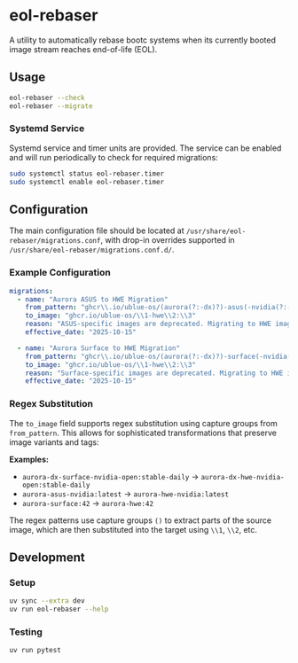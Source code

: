 # eol-rebaser

A utility to automatically rebase bootc systems when its currently booted image stream reaches end-of-life (EOL).

## Usage

```bash
eol-rebaser --check
eol-rebaser --migrate
```

### Systemd Service

Systemd service and timer units are provided. The service can be enabled and will run periodically to check for required migrations:


```bash
sudo systemctl status eol-rebaser.timer
sudo systemctl enable eol-rebaser.timer
```

## Configuration

The main configuration file should be located at `/usr/share/eol-rebaser/migrations.conf`, with drop-in overrides supported in `/usr/share/eol-rebaser/migrations.conf.d/`.


### Example Configuration

```yaml
migrations:
  - name: "Aurora ASUS to HWE Migration"
    from_pattern: "ghcr\\.io/ublue-os/(aurora(?:-dx)?)-asus(-nvidia(?:-open)?)?:(.+)"
    to_image: "ghcr.io/ublue-os/\\1-hwe\\2:\\3"
    reason: "ASUS-specific images are deprecated. Migrating to HWE images which include all necessary drivers."
    effective_date: "2025-10-15"

  - name: "Aurora Surface to HWE Migration"
    from_pattern: "ghcr\\.io/ublue-os/(aurora(?:-dx)?)-surface(-nvidia(?:-open)?)?:(.+)"
    to_image: "ghcr.io/ublue-os/\\1-hwe\\2:\\3"
    reason: "Surface-specific images are deprecated. Migrating to HWE images which include all necessary drivers."
    effective_date: "2025-10-15"
```

### Regex Substitution

The `to_image` field supports regex substitution using capture groups from `from_pattern`. This allows for sophisticated transformations that preserve image variants and tags:

**Examples:**
- `aurora-dx-surface-nvidia-open:stable-daily` → `aurora-dx-hwe-nvidia-open:stable-daily`
- `aurora-asus-nvidia:latest` → `aurora-hwe-nvidia:latest`
- `aurora-surface:42` → `aurora-hwe:42`

The regex patterns use capture groups `()` to extract parts of the source image, which are then substituted into the target using `\\1`, `\\2`, etc.


## Development

### Setup

```bash
uv sync --extra dev
uv run eol-rebaser --help
```

### Testing

```bash
uv run pytest
```